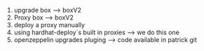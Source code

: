 1. upgrade box --> boxV2
2. Proxy  box
        --> boxV2
3. deploy a proxy manually
4. using hardhat-deploy´s built in proxies --> we do this one
5. openzeppelin upgrades pluging --> code available in patrick git